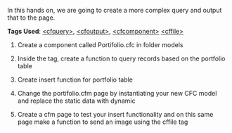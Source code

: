 In this hands on, we are going to create a more complex query and output that to the page.

**Tags Used**: [\<cfquery>](https://helpx.adobe.com/coldfusion/cfml-reference/coldfusion-tags/tags-p-q/cfquery.html), [\<cfoutput>](https://helpx.adobe.com/coldfusion/cfml-reference/coldfusion-tags/tags-m-o/cfoutput.html), [\<cfcomponent>](https://helpx.adobe.com/coldfusion/developing-applications/building-blocks-of-coldfusion-applications/building-and-using-coldfusion-components.html)
[\<cffile>](https://helpx.adobe.com/coldfusion/cfml-reference/coldfusion-tags/tags-f/cffile.html)


1. Create a component called Portifolio.cfc in folder models

1. Inside the <cfcomponent> tag, create a function to query records based on the portfolio table

1. Create insert function for portfolio table

1. Change the portifolio.cfm page by instantiating your new CFC model and replace the static data with dynamic

1. Create a cfm page to test your insert functionality and on this same page make a function to send an image using the cffile tag

